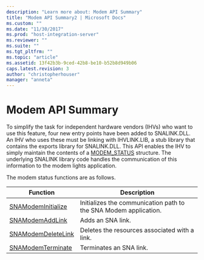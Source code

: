 ```yaml
---
description: "Learn more about: Modem API Summary"
title: "Modem API Summary2 | Microsoft Docs"
ms.custom: ""
ms.date: "11/30/2017"
ms.prod: "host-integration-server"
ms.reviewer: ""
ms.suite: ""
ms.tgt_pltfrm: ""
ms.topic: "article"
ms.assetid: 13f42b3b-9ced-42b8-be10-b52b8d949b06
caps.latest.revision: 3
author: "christopherhouser"
manager: "anneta"
---
```

# Modem API Summary
To simplify the task for independent hardware vendors (IHVs) who want to use this feature, four new entry points have been added to SNALINK.DLL. An IHV who uses these must be linking with IHVLINK.LIB, a stub library that contains the exports library for SNALINK.DLL. This API enables the IHV to simply maintain the contents of a [MODEM_STATUS](./modem-status1.md) structure. The underlying SNALINK library code handles the communication of this information to the modem lights application.  
  
 The modem status functions are as follows.  
  
|Function|Description|  
|--------------|-----------------|  
|[SNAModemInitialize](./snamodeminitialize2.md)|Initializes the communication path to the SNA Modem application.|  
|[SNAModemAddLink](./snamodemaddlink1.md)|Adds an SNA link.|  
|[SNAModemDeleteLink](./snamodemdeletelink2.md)|Deletes the resources associated with a link.|  
|[SNAModemTerminate](./snamodemterminate1.md)|Terminates an SNA link.|
